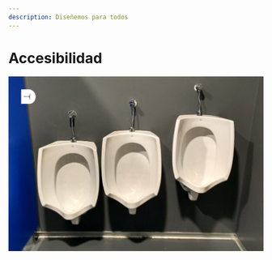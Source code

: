 ```yaml
---
description: Diseñemos para todos
---
```


# Accesibilidad

![&#xBF;Dise&#xF1;o inclusivo?](../.gitbook/assets/01-urinarios-accesibles%20%281%29.jpeg)



